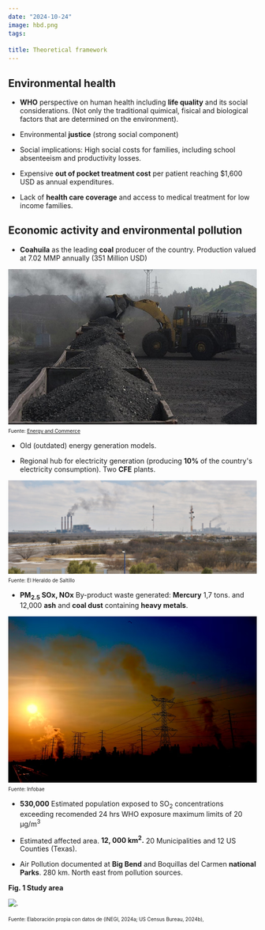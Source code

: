 ```yaml
---
date: "2024-10-24"
image: hbd.png
tags:

title: Theoretical framework
---
```



## Environmental health

* **WHO** perspective on human health including **life quality** and its social considerations.  (Not only the traditional quimical, fisical and biological factors that are determined on the environment).

* Environmental **justice**  (strong social component)

* Social implications: High social costs for families, including school absenteeism and productivity losses. 

* Expensive **out of pocket treatment cost** per patient reaching $1,600 USD as annual expenditures.

* Lack of **health care coverage** and access to medical treatment for low income families.  

## Economic activity and environmental pollution

* **Coahuila** as the leading **coal** producer of the country.
Production valued at 7.02 MMP annually (351 Million USD)

![](./images/carbon.jpg)
<span style="font-size: 10px;">Fuente: [Energy and Commerce](https://energyandcommerce.com.mx/cfe-ofrece-compra-emergente-de-carbon-a-coahuila/) </span> 

* Old (outdated) energy generation models.  

* Regional hub for electricity generation (producing **10%** of the country's electricity consumption). Two **CFE** plants.

![Coahuila Texas-Border](./images/plantas-cfe.jpg)
<span style="font-size: 10px;">Fuente: El Heraldo de Saltillo</span> 

* **PM<sub>2.5</sub>  SO</sub>x</sub>, NO</sub>x</sub>** By-product waste generated: **Mercury**   1,7 tons.  and 12,000 **ash** and **coal dust** containing **heavy metals**. 

![ ](./images/air-pollution.jpg)
<span style="font-size: 10px;">Fuente: Infobae</span> 


* **530,000** Estimated population exposed to SO<sub>2</sub> concentrations  exceeding recomended 24 hrs WHO exposure maximum limits of 20 μg/m<sup>3</sup>

* Estimated affected area. **12, 000 km<sup>2</sup>.**  20 Municipalities and 12 US  Counties (Texas). 

* Air Pollution documented at **Big Bend** and Boquillas del Carmen **national Parks**. 280 km. North east from pollution sources. 


**Fig. 1 Study area**

<div class="figure">
<img src="{{< blogdown/postref >}}index_flies/figures-html/CFE I y II_v2.jpg" alt="." width="672" />
</div>

<span style="font-size: 10px;">Fuente: Elaboración propia con datos de (INEGI, 2024a; US Census Bureau, 2024b),</span>  





